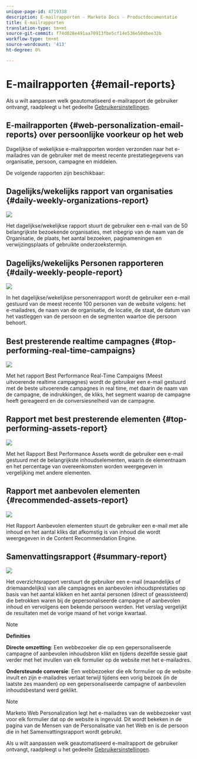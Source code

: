 ```yaml
---
unique-page-id: 4719338
description: E-mailrapporten - Marketo Docs - Productdocumentatie
title: E-mailrapporten
translation-type: tm+mt
source-git-commit: f74d028e491aa70913fbe5cf14e536e50dbee32b
workflow-type: tm+mt
source-wordcount: '413'
ht-degree: 0%

---
```



# E-mailrapporten {#email-reports}

Als u wilt aanpassen welk geautomatiseerd e-mailrapport de gebruiker ontvangt, raadpleegt u het gedeelte [Gebruikersinstellingen](/help/marketo/product-docs/web-personalization/getting-started/user-settings.md).

## E-mailrapporten {#web-personalization-email-reports} over persoonlijke voorkeur op het web

Dagelijkse of wekelijkse e-mailrapporten worden verzonden naar het e-mailadres van de gebruiker met de meest recente prestatiegegevens van organisatie, persoon, campagne en middelen.

De volgende rapporten zijn beschikbaar:

## Dagelijks/wekelijks rapport van organisaties {#daily-weekly-organizations-report}

![](assets/image2014-12-6-13-3a32-3a8.png)

Het dagelijkse/wekelijkse rapport stuurt de gebruiker een e-mail van de 50 belangrijkste bezoekende organisaties, met inbegrip van de naam van de Organisatie, de plaats, het aantal bezoeken, paginameningen en verwijzingsplaats of gebruikte onderzoekstermijn.

## Dagelijks/wekelijks Personen rapporteren {#daily-weekly-people-report}

![](assets/two.png)

In het dagelijkse/wekelijkse personenrapport wordt de gebruiker een e-mail gestuurd van de meest recente 100 personen van de website volgens: het e-mailadres, de naam van de organisatie, de locatie, de staat, de datum van het vastleggen van de persoon en de segmenten waartoe die persoon behoort.

## Best presterende realtime campagnes {#top-performing-real-time-campaigns}

![](assets/image2014-12-6-13-3a32-3a31.png)

Met het rapport Best Performance Real-Time Campaigns (Meest uitvoerende realtime campagnes) wordt de gebruiker een e-mail gestuurd met de beste uitvoerende campagnes in real time, met daarin de naam van de campagne, de indrukkingen, de kliks, het segment waarop de campagne heeft gereageerd en de conversiesnelheid van de campagne.

## Rapport met best presterende elementen {#top-performing-assets-report}

![](assets/image2014-12-6-13-3a29-3a5.png)

Met het Rapport Best Performance Assets wordt de gebruiker een e-mail gestuurd met de belangrijkste inhoudselementen, waarin de elementnaam en het percentage van overeenkomsten worden weergegeven in vergelijking met andere elementen.

## Rapport met aanbevolen elementen {#recommended-assets-report}

![](assets/image2014-12-6-13-3a28-3a43.png)

Het Rapport Aanbevolen elementen stuurt de gebruiker een e-mail met alle inhoud en het aantal kliks dat afkomstig is van inhoud die wordt weergegeven in de Content Recommendation Engine.

## Samenvattingsrapport {#summary-report}

![](assets/six.png)

Het overzichtsrapport verstuurt de gebruiker een e-mail (maandelijks of driemaandelijks) van alle campagnes en aanbevolen inhoudsprestaties op basis van het aantal klikken en het aantal personen (direct of geassisteerd) die betrokken waren bij de gepersonaliseerde campagne of aanbevolen inhoud en vervolgens een bekende persoon werden. Het verslag vergelijkt de resultaten met de vorige maand of het vorige kwartaal.

>[!NOTE]
>
>**Definities**
>
>**Directe omzetting**: Een webbezoeker die op een gepersonaliseerde campagne of aanbevolen inhoudsbron klikt en tijdens dezelfde sessie gaat verder met het invullen van elk formulier op de website met het e-mailadres.
>
>**Ondersteunde conversie**: Een webbezoeker die elk formulier op de website invult en zijn e-mailadres verlaat terwijl tijdens een vorig bezoek (in de laatste zes maanden) op een gepersonaliseerde campagne of aanbevolen inhoudsbestand werd geklikt.

>[!NOTE]
>
>Marketo Web Personalization legt het e-mailadres van de webbezoeker vast voor elk formulier dat op de website is ingevuld. Dit wordt bekeken in de pagina van de Mensen van de Personalisatie van het Web en is de persoon die in het Samenvattingsrapport wordt gebruikt.

Als u wilt aanpassen welk geautomatiseerd e-mailrapport de gebruiker ontvangt, raadpleegt u het gedeelte [Gebruikersinstellingen](/help/marketo/product-docs/web-personalization/getting-started/user-settings.md).
